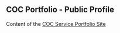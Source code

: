 ## COC Portfolio - Public Profile

Content of the [COC Service Portfolio Site](https://portfolio.coc-ag.net)
